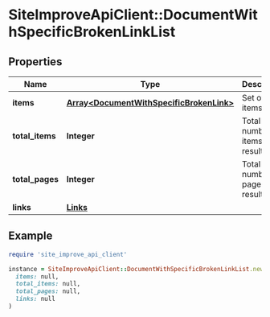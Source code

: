 # SiteImproveApiClient::DocumentWithSpecificBrokenLinkList

## Properties

| Name | Type | Description | Notes |
| ---- | ---- | ----------- | ----- |
| **items** | [**Array&lt;DocumentWithSpecificBrokenLink&gt;**](DocumentWithSpecificBrokenLink.md) | Set of items. |  |
| **total_items** | **Integer** | Total number of items in result set. |  |
| **total_pages** | **Integer** | Total number of pages in result set. |  |
| **links** | [**Links**](Links.md) |  | [optional] |

## Example

```ruby
require 'site_improve_api_client'

instance = SiteImproveApiClient::DocumentWithSpecificBrokenLinkList.new(
  items: null,
  total_items: null,
  total_pages: null,
  links: null
)
```

